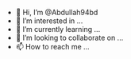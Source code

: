 - 👋 Hi, I’m @Abdullah94bd
- 👀 I’m interested in ...
- 🌱 I’m currently learning ...
- 💞️ I’m looking to collaborate on ...
- 📫 How to reach me ...

<!---
Abdullah94bd/Abdullah94bd is a ✨ special ✨ repository because its `README.md` (this file) appears on your GitHub profile.
You can click the Preview link to take a look at your changes.
--->
